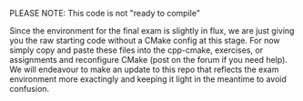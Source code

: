 PLEASE NOTE: This code is not "ready to compile"

Since the environment for the final exam is slightly in flux, we are just giving you the raw starting code without a CMake config at this stage. For now simply copy and paste these files into the cpp-cmake, exercises, or assignments and reconfigure CMake (post on the forum if you need help). We will endeavour to make an update to this repo that reflects the exam environment more exactingly and keeping it light in the meantime to avoid confusion.
